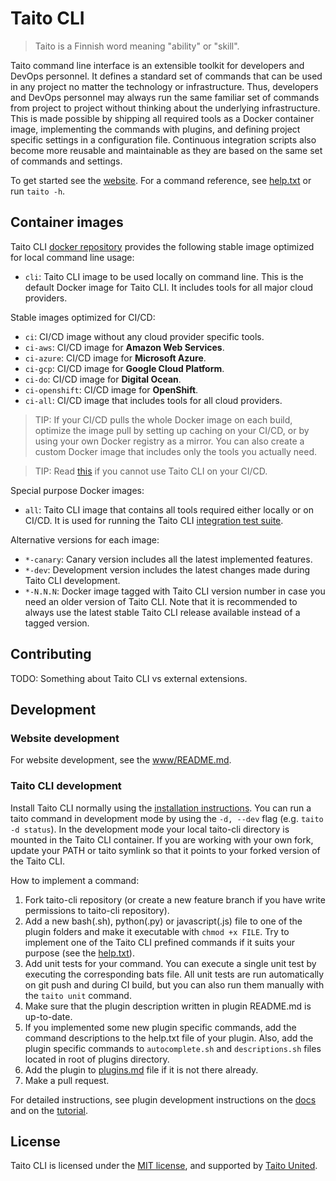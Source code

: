 # Taito CLI

> Taito is a Finnish word meaning "ability" or "skill".

Taito command line interface is an extensible toolkit for developers and DevOps personnel. It defines a standard set of commands that can be used in any project no matter the technology or infrastructure. Thus, developers and DevOps personnel may always run the same familiar set of commands from project to project without thinking about the underlying infrastructure. This is made possible by shipping all required tools as a Docker container image, implementing the commands with plugins, and defining project specific settings in a configuration file. Continuous integration scripts also become more reusable and maintainable as they are based on the same set of commands and settings.

To get started see the [website](https://taitounited.github.io/taito-cli/). For a command reference, see [help.txt](https://github.com/TaitoUnited/taito-cli/blob/master/help.txt) or run `taito -h`.

## Container images

Taito CLI [docker repository](https://hub.docker.com/r/taitounited/taito-cli/) provides the following stable image optimized for local command line usage:

* `cli`: Taito CLI image to be used locally on command line. This is the default Docker image for Taito CLI. It includes tools for all major cloud providers.

Stable images optimized for CI/CD:

* `ci`: CI/CD image without any cloud provider specific tools.
* `ci-aws`: CI/CD image for **Amazon Web Services**.
* `ci-azure`: CI/CD image for **Microsoft Azure**.
* `ci-gcp`: CI/CD image for **Google Cloud Platform**.
* `ci-do`: CI/CD image for **Digital Ocean**.
* `ci-openshift`: CI/CD image for **OpenShift**.
* `ci-all`: CI/CD image that includes tools for all cloud providers.

> TIP: If your CI/CD pulls the whole Docker image on each build, optimize the image pull by setting up caching on your CI/CD, or by using your own Docker registry as a mirror. You can also create a custom Docker image that includes only the tools you actually need.

> TIP: Read [this](https://taitounited.github.io/taito-cli/docs/06-continuous-integration-and-delivery#cicd-without-taito-cli) if you cannot use Taito CLI on your CI/CD.

Special purpose Docker images:

* `all`: Taito CLI image that contains all tools required either locally or on CI/CD. It is used for running the Taito CLI [integration test suite](https://github.com/TaitoUnited/taito-cli-test).

Alternative versions for each image:

* `*-canary`: Canary version includes all the latest implemented features.
* `*-dev`: Development version includes the latest changes made during Taito CLI development.
* `*-N.N.N`: Docker image tagged with Taito CLI version number in case you need an older version of Taito CLI. Note that it is recommended to always use the latest stable Taito CLI release available instead of a tagged version.

## Contributing

TODO: Something about Taito CLI vs external extensions.

## Development

### Website development

For website development, see the [www/README.md](www/README.md).

### Taito CLI development

Install Taito CLI normally using the [installation instructions](https://taitounited.github.io/taito-cli/docs/02-installation/). You can run a taito command in development mode by using the `-d, --dev` flag (e.g. `taito -d status`). In the development mode your local taito-cli directory is mounted in the Taito CLI container. If you are working with your own fork, update your PATH or taito symlink so that it points to your forked version of the Taito CLI.

How to implement a command:

1. Fork taito-cli repository (or create a new feature branch if you have write permissions to taito-cli repository).
2. Add a new bash(.sh), python(.py) or javascript(.js) file to one of the plugin folders and make it executable with `chmod +x FILE`. Try to implement one of the Taito CLI prefined commands if it suits your purpose (see the [help.txt](https://github.com/TaitoUnited/taito-cli/blob/master/help.txt)).
3. Add unit tests for your command. You can execute a single unit test by executing the corresponding bats file. All unit tests are run automatically on git push and during CI build, but you can also run them manually with the `taito unit` command.
4. Make sure that the plugin description written in plugin README.md is up-to-date.
5. If you implemented some new plugin specific commands, add the command descriptions to the help.txt file of your plugin. Also, add the plugin specific commands to `autocomplete.sh` and `descriptions.sh` files located in root of plugins directory.
6. Add the plugin to [plugins.md](https://github.com/TaitoUnited/taito-cli/blob/dev/docs/plugins.md) file if it is not there already.
7. Make a pull request.

For detailed instructions, see plugin development instructions on the [docs](https://taitounited.github.io/taito-cli/docs) and on the [tutorial](https://taitounited.github.io/taito-cli/tutorial).

## License

Taito CLI is licensed under the [MIT license](https://github.com/TaitoUnited/taito-cli/blob/master/LICENSE), and supported by [Taito United](https://www.taitounited.fi/).
